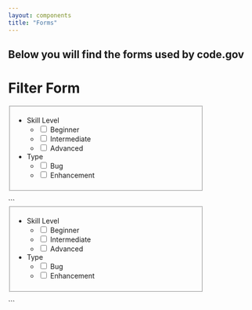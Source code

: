 ```yaml
---
layout: components
title: "Forms"
---
```


## Below you will find the forms used by code.gov

# Filter Form
<div style="max-width: 400px">
  <form class="filter-form">
    <fieldset>
      <ul>
        <li class="category">
          <div class="category-title">Skill Level</div>
          <ul>
            <li class="category-option">
              <input type="checkbox">
              <label>Beginner</label>
            </li>
            <li class="category-option">
              <input type="checkbox">
              <label>Intermediate</label>
            </li>
            <li class="category-option">
              <input type="checkbox">
              <label>Advanced</label>
            </li>
          </ul>
        </li>
        <li class="category">
          <div class="category-title">Type</div>
          <ul>
            <li class="category-option">
              <input type="checkbox">
              <label>Bug</label>
            </li>
            <li class="category-option">
              <input type="checkbox">
              <label>Enhancement</label>
            </li>
          </ul>
        </li>
      </ul>
    </fieldset>
  </form>
</div>
```
<div style="max-width: 400px">
  <form class="filter-form">
    <fieldset>
      <ul>
        <li class="category">
          <div class="category-title">Skill Level</div>
          <ul>
            <li class="category-option">
              <input type="checkbox">
              <label>Beginner</label>
            </li>
            <li class="category-option">
              <input type="checkbox">
              <label>Intermediate</label>
            </li>
            <li class="category-option">
              <input type="checkbox">
              <label>Advanced</label>
            </li>
          </ul>
        </li>
        <li class="category">
          <div class="category-title">Type</div>
          <ul>
            <li class="category-option">
              <input type="checkbox">
              <label>Bug</label>
            </li>
            <li class="category-option">
              <input type="checkbox">
              <label>Enhancement</label>
            </li>
          </ul>
        </li>
      </ul>
    </fieldset>
  </form>
</div>
```
